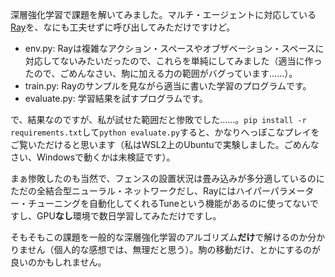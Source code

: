 深層強化学習で課題を解いてみました。マルチ・エージェントに対応している[Ray](https://docs.ray.io/en/latest/rllib/index.html)を、なにも工夫せずに呼び出してみただけですけど。

* env.py: Rayは複雑なアクション・スペースやオブザベーション・スペースに対応してないみたいだったので、これらを単純にしてみました（適当に作ったので、ごめんなさい、駒に加える力の範囲がバグっています……）。
* train.py: Rayのサンプルを見ながら適当に書いた学習のプログラムです。
* evaluate.py: 学習結果を試すプログラムです。

で、結果なのですが、私が試せた範囲だと惨敗でした……。`pip install -r requirements.txt`して`python evaluate.py`すると、かなりへっぽこなプレイをご覧いただけると思います（私はWSL2上のUbuntuで実験しました。ごめんなさい、Windowsで動くかは未検証です）。

まぁ惨敗したのも当然で、フェンスの設置状況は畳み込みが多分適しているのにただの全結合型ニューラル・ネットワークだし、Rayにはハイパーパラメーター・チューニングを自動化してくれるTuneという機能があるのに使ってないですし、GPU**なし**環境で数日学習してみただけですし。

そもそもこの課題を一般的な深層強化学習のアルゴリズム**だけ**で解けるのか分かりません（個人的な感想では、無理だと思う）。駒の移動だけ、とかにするのが良いのかもしれません。
